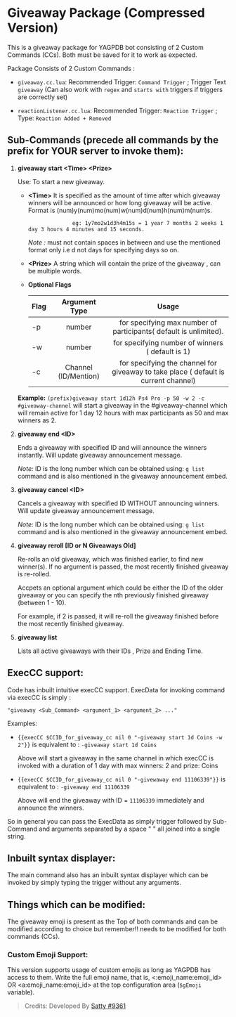 # Giveaway Package (Compressed Version)
This is a giveaway package for YAGPDB bot consisting of 2 Custom Commands (CCs).
Both must be saved for it to work as expected.

Package Consists of 2 Custom Commands :

* `giveaway.cc.lua`: Recommended Trigger: `Command Trigger` ; Trigger Text `giveaway`
   (Can also work with `regex` and `starts with` triggers if triggers are correctly set)

* `reactionListener.cc.lua`: Recommended Trigger: `Reaction Trigger` ; Type: `Reaction Added + Removed`

## Sub-Commands (precede all commands by the prefix for YOUR server to invoke them):

1) **giveaway start \<Time\> \<Prize\>**
    
    Use: To start a new giveaway.

    * **\<Time\>**  It is specified as the amount of time after which giveaway winners will be announced or how long giveaway will be active.
                    Format is (num)y(num)mo(num)w(num)d(num)h(num)m(num)s.

                        eg: 1y7mo2w1d3h4m15s = 1 year 7 months 2 weeks 1 day 3 hours 4 minutes and 15 seconds.

       *Note :* must not contain spaces in between and use the mentioned format only i.e d not days for specifying days so on.

    * **\<Prize\>**   A string which will contain the prize of the giveaway , can be multiple words.

    * **Optional Flags**
    
        | Flag    | Argument Type       |      Usage                                                                          |
        | ------- |:-------------------:| :----------------------------------------------------------------------------------:|
        | -p      | number              |  for specifying max number of participants( default is unlimited).                  |
        | -w      | number              |  for specifying number of winners ( default is 1)                                   |
        | -c      | Channel (ID/Mention)|  for specifying the channel for giveaway to take place ( default is current channel)|

    **Example:** `(prefix)giveaway start 1d12h Ps4 Pro -p 50 -w 2 -c #giveaway-channel` will start a giveaway in the #giveaway-channel which will remain active for 1 day 12 hours with max participants as 50 and max winners as 2.

2)  **giveaway end \<ID\>**
   
    Ends a giveaway with specified ID and will announce the winners instantly. Will update giveaway announcement message.

    *Note:* ID is the long number which can be obtained using:  `g list` command and is also mentioned in the giveaway announcement embed.
    

3) **giveaway cancel \<ID\>**

    Cancels a giveaway with specified ID WITHOUT announcing winners. Will update giveaway announcement message.

    *Note:* ID is the long number which can be obtained using:  `g list` command and is also mentioned in the giveaway announcement embed.

4)  **giveaway reroll [ID or N Giveaways Old]**
    
    Re-rolls an old giveaway, which was finished earlier, to find new winner(s). If no argument is passed, the most recently finished giveaway is re-rolled. 

    Accpets an optional argument which could be either the ID of the older giveaway or you can specify the nth previously finished giveaway (between 1 - 10). 
  
    For example, if 2 is passed, it will re-roll the giveaway finished before the most recently finished giveaway.

5) **giveaway list**

    Lists all active giveaways with their IDs , Prize and Ending Time.


## ExecCC support: 
Code has inbuilt intuitive execCC support. ExecData for invoking command via execCC is simply : 

    "giveaway <Sub_Command> <argument_1> <argument_2> ..."

Examples:

* `{{execCC $CCID_for_giveaway_cc nil 0 "-giveaway start 1d Coins -w 2"}}` is equivalent to : `-giveaway start 1d Coins`

  Above will start a giveaway in the same channel in which execCC is invoked with a duration of 1 day with max winners: 2 and prize: Coins

* `{{execCC $CCID_for_giveaway_cc nil 0 "-givewaway end 11106339"}}` is equivalent to : `-giveaway end 11106339`

  Above will end the giveaway with ID = `11106339` immediately and announce the winners.

So in general you can pass the ExecData as simply trigger followed by Sub-Command and arguments separated by a space " " all joined into a single string.

## Inbuilt syntax displayer:
The main command also has an inbuilt syntax displayer which can be invoked by simply typing the trigger without any arguments.

## Things which can be modified:
The giveaway emoji is present as the Top of both commands and can be modified according to choice but remember!! needs to be modified for both commands (CCs).

### Custom Emoji Support:
This version supports usage of custom emojis as long as YAGPDB has access to them.
Write the full emoji name, that is, <:emoji_name:emoji_id> OR <a:emoji_name:emoji_id> at the top configuration area (`$gEmoji` variable).

> Credits: Developed By [Satty #9361](https://github.com/Satty9361)
